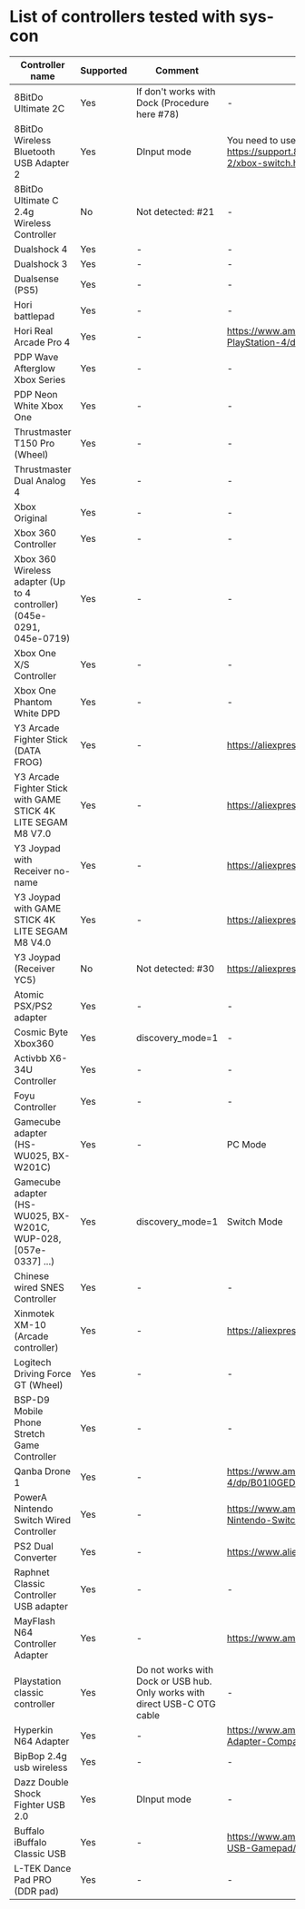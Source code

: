 # List of controllers tested with sys-con
| Controller name         | Supported | Comment | Link |
|-------------------------|-----------|---------|------|
| 8BitDo Ultimate 2C | Yes | If don't works with Dock (Procedure here #78) | - |
| 8BitDo Wireless Bluetooth USB Adapter 2 | Yes | DInput mode | You need to use Dinput mode. See "Manual setting" in https://support.8bitdo.com/Manual/USB-Adapter-2/xbox-switch.html |
| 8BitDo Ultimate C 2.4g Wireless Controller  | No | Not detected: #21 | - |
| Dualshock 4 | Yes | - | - |
| Dualshock 3 | Yes | - | - |
| Dualsense (PS5) | Yes | - | - |
| Hori battlepad | Yes | - | - |
| Hori Real Arcade Pro 4 | Yes | - | https://www.amazon.com/HORI-Real-Arcade-Pro-PlayStation-4/dp/B00SULMRI4 |
| PDP Wave Afterglow Xbox Series | Yes | - | - |
| PDP Neon White Xbox One | Yes | - | - |
| Thrustmaster T150 Pro (Wheel) | Yes | - | - |
| Thrustmaster Dual Analog 4 | Yes | - | - |
| Xbox Original | Yes | - | - |
| Xbox 360 Controller | Yes | - | - |
| Xbox 360 Wireless adapter (Up to 4 controller) (045e-0291, 045e-0719) | Yes | - | - |
| Xbox One X/S Controller | Yes | - | - |
| Xbox One Phantom White DPD | Yes | - | - |
| Y3 Arcade Fighter Stick (DATA FROG)  | Yes | - | https://aliexpress.com/item/1005006369969745.html |
| Y3 Arcade Fighter Stick with GAME STICK 4K LITE SEGAM M8 V7.0 | Yes | - | https://aliexpress.com/item/1005006369969745.html |
| Y3 Joypad with Receiver no-name | Yes | - | https://aliexpress.com/item/1005002359869263.html |
| Y3 Joypad with GAME STICK 4K LITE SEGAM M8 V4.0 | Yes | - | https://aliexpress.com/item/1005002359869263.html |
| Y3 Joypad (Receiver YC5)| No | Not detected: #30 | https://aliexpress.com/item/1005005458136372.html |
| Atomic PSX/PS2 adapter | Yes | - | - |
| Cosmic Byte Xbox360 | Yes | discovery_mode=1 | - |
| Activbb X6-34U Controller | Yes | - | - |
| Foyu Controller | Yes | - | - |
| Gamecube adapter (HS-WU025, BX-W201C)  | Yes | - | PC Mode |
| Gamecube adapter (HS-WU025, BX-W201C, WUP-028, [057e-0337] ...)  | Yes | discovery_mode=1 | Switch Mode |
| Chinese wired SNES Controller | Yes | - | - |
| Xinmotek XM-10 (Arcade controller) | Yes | - | https://aliexpress.com/item/32785870354.html |
| Logitech Driving Force GT (Wheel) | Yes | - | - |
| BSP-D9 Mobile Phone Stretch Game Controller | Yes | - | - |
| Qanba Drone 1 | Yes | - | https://www.amazon.com/Qanba-Drone-PlayStation-4/dp/B01I0GEDEY |
| PowerA Nintendo Switch Wired Controller | Yes | - | https://www.amazon.com/PowerA-Wired-Controller-Nintendo-Switch-Black/dp/B07PDJ45BT |
| PS2 Dual Converter | Yes | - | https://www.aliexpress.com/item/4000662529384.html |
| Raphnet Classic Controller USB adapter | Yes | - | - |
| MayFlash N64 Controller Adapter| Yes | - | https://www.amazon.com/dp/B002B9FIUU |
| Playstation classic controller | Yes | Do not works with Dock or USB hub. Only works with direct USB-C OTG cable | - |
| Hyperkin N64 Adapter | Yes | - | https://www.amazon.com.au/Hyperkin-Controller-Adapter-Compatible-Nintendo/dp/B082N7K8QS |
| BipBop 2.4g usb wireless | Yes | - | - |
| Dazz Double Shock Fighter USB 2.0 | Yes | DInput mode | - |
| Buffalo iBuffalo Classic USB | Yes | - | https://www.amazon.com/Buffalo-iBuffalo-Classic-USB-Gamepad/dp/B002B9XB0E |
| L-TEK Dance Pad PRO (DDR pad) | Yes | - | - |